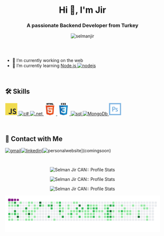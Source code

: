 <h1 align="center">Hi 👋, I'm Jir</h1>
<h3 align="center">A passionate Backend Developer from Turkey</h3>

<p align="center"> <img src="https://komarev.com/ghpvc/?username=selmanjir&label=Profile%20views&color=0e75b6&style=flat" alt="selmanjir" /> </p>

<br><br>
- 🔭 I’m currently working on the web
- 🌱 I’m currently learning <a href="https://nodejs.org/" target="_blank" rel="noreferrer"> Node.js <img src="https://avatars.githubusercontent.com/u/9950313?s=200&v=4" alt="nodejs" width="25" height="25"/> </a>
<br>

## 🛠 Skills

<p align="left">
<a href="https://developer.mozilla.org/en-US/docs/Web/JavaScript" target="_blank" rel="noreferrer"> 
<img src="https://raw.githubusercontent.com/devicons/devicon/master/icons/javascript/javascript-original.svg" alt="javascript" width="40" height="40"/> </a>
</a> <a href="https://docs.microsoft.com/tr-tr/dotnet/csharp/" target="_blank" rel="noreferrer"> 
<img src="https://sametakca.com/wp-content/uploads/2020/12/715px-C_Sharp_logo.png" alt="c#" width="40" height="40"/> </a> 
<a href="https://tr.wikipedia.org/wiki/.NET_Framework" target="_blank" rel="noreferrer"> 
<img src="https://upload.wikimedia.org/wikipedia/commons/thumb/a/a3/.NET_Logo.svg/2048px-.NET_Logo.svg.png" alt=".net" width="40" height="40"/> </a>
<a href="https://www.w3.org/html/" target="_blank" rel="noreferrer"> 
<img src="https://raw.githubusercontent.com/devicons/devicon/master/icons/html5/html5-original-wordmark.svg" alt="html5" width="40" height="40"/> 
<a href="https://www.w3schools.com/css/" target="_blank" rel="noreferrer"> 
<img src="https://raw.githubusercontent.com/devicons/devicon/master/icons/css3/css3-original-wordmark.svg" alt="css3" width="40" height="40"/> </a>
<a href="https://www.microsoft.com/tr-tr/sql-server/sql-server-2019/" target="_blank" rel="noreferrer"> 
<img src="https://cdn.hosting.com.tr/hosting/img/svg/windows/sqlserver.svg" alt="sql" width="40" height="40"/> </a>
<a href="https://www.mongodb.com/cloud/atlas/lp/try2?utm_content=controlhterms&utm_source=google&utm_campaign=gs_emea_turkey_search_core_brand_atlas_desktop&utm_term=mongodb&utm_medium=cpc_paid_search&utm_ad=e&utm_ad_campaign_id=12212624572&adgroup=115749712063&gclid=CjwKCAiAx8KQBhAGEiwAD3EiPyScMUri072CmiKQY6E-tjou6aSiJNDKyyCU2Kqyj0MMHDZY-IrAgBoCthwQAvD_BwE" target="_blank" rel="noreferrer"> 
<img src="https://forenda.com.tr/wp-content/uploads/2020/10/mongodb-logo.png" alt="MongoDb" width="40" height="40"/> </a>  
<a href="https://www.adobe.com/tr/products/photoshop.html?skwcid=AL!3085!3!474170962009!e!!g!!photoshop&mv=search&sdid=LZ32SYVR&ef_id=CjwKCAiAx8KQBhAGEiwAD3EiP6qvENj2MDq3IMz5aQexyTM8Uushro4jCryAvVibMLm177qIa4kuQxoCIVIQAvD_BwE:G:s&s_kwcid=AL!3085!3!474170962009!e!!g!!photoshop!1448694214!55308397806&gclid=CjwKCAiAx8KQBhAGEiwAD3EiP6qvENj2MDq3IMz5aQexyTM8Uushro4jCryAvVibMLm177qIa4kuQxoCIVIQAvD_BwE" target="_blank" rel="noreferrer"> 
<img src="https://raw.githubusercontent.com/devicons/devicon/master/icons/photoshop/photoshop-line.svg" alt="photoshop" width="40" height="40"/> </a>
</p>
<br>


## 🤙 Contact with Me


[![gmail](https://img.shields.io/badge/Gmail-D14836?style=for-the-badge&logo=gmail&logoColor=white)](mailto:cselmanjir@gmail.com)[![linkedin](https://img.shields.io/badge/LinkedIn-0077B5?style=for-the-badge&logo=linkedin&logoColor=white)](https://www.linkedin.com/in/selman-jir-can-935815201//)[![personalwebsite](https://img.shields.io/badge/personal_website_(coming_soon)-000000?style=for-the-badge&logo=About.me&logoColor=white)](comingsoon)


<br>

<p align="center"><img src="https://github-readme-stats.vercel.app/api/top-langs/?username=selmanjir&layout=compact&langs_count=12)](https://github.com/anuraghazra/github-readme-stats" alt="Selman Jir CAN:: Profile Stats" /></p>


<p align="center"><img src="https://github-readme-stats.vercel.app/api?username=selmanjir&count_private=true&show_icons=true&theme=synthwave" alt="Selman Jir CAN:: Profile Stats" /></p>


<p align="center"><img src="http://github-readme-streak-stats.herokuapp.com?user=selmanjir&theme=synthwave&date_format=%5BY%20%5DM%20j&background=193549" alt="Selman Jir CAN:: Profile Stats" /></p>

<div  align="center"> <img src="https://github.com/selmanjir/selmanjir/blob/main/.github/workflows/github-contribution-grid-snake.gif" /></div>
